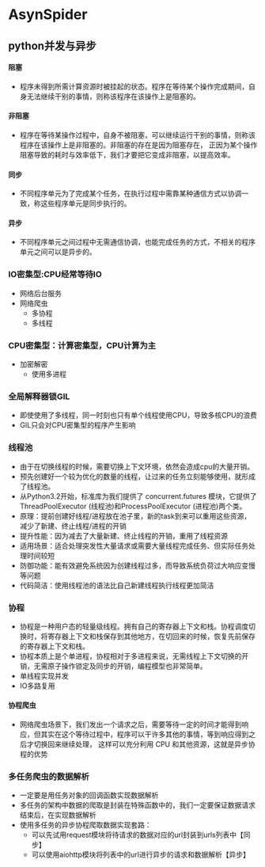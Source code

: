 # AsynSpider
## python并发与异步

#### 阻塞
- 程序未得到所需计算资源时被挂起的状态。程序在等待某个操作完成期间，自身无法继续干别的事情，则称该程序在该操作上是阻塞的。

#### 非阻塞
- 程序在等待某操作过程中，自身不被阻塞，可以继续运行干别的事情，则称该程序在该操作上是非阻塞的。非阻塞的存在是因为阻塞存在，
  正因为某个操作阻塞导致的耗时与效率低下，我们才要把它变成非阻塞，以提高效率。
  
#### 同步
- 不同程序单元为了完成某个任务，在执行过程中需靠某种通信方式以协调一致，称这些程序单元是同步执行的。

#### 异步
- 不同程序单元之间过程中无需通信协调，也能完成任务的方式，不相关的程序单元之间可以是异步的。

### IO密集型:CPU经常等待IO
- 网络后台服务
- 网络爬虫
  - 多协程
  - 多线程
  
### CPU密集型：计算密集型，CPU计算为主
- 加密解密
  - 使用多进程
  
### 全局解释器锁GIL
- 即使使用了多线程，同一时刻也只有单个线程使用CPU，导致多核CPU的浪费
- GIL只会对CPU密集型的程序产生影响

### 线程池
- 由于在切换线程的时候，需要切换上下文环境，依然会造成cpu的大量开销。
- 预先创建好一个较为优化的数量的线程，让过来的任务立刻能够使用，就形成了线程池。
- 从Python3.2开始，标准库为我们提供了 concurrent.futures 模块，它提供了 ThreadPoolExecutor (线程池)和ProcessPoolExecutor (进程池)两个类。
- 原理：提前创建好线程/进程放在池子里，新的task到来可以重用这些资源，减少了新建、终止线程/进程的开销
- 提升性能：因为减去了大量新建、终止线程的开销，重用了线程资源  
- 适用场景：适合处理突发性大量请求或需要大量线程完成任务、但实际任务处理时间较短
- 防御功能：能有效避免系统因为创建线程过多，而导致系统负荷过大响应变慢等问题
- 代码简洁：使用线程池的语法比自己新建线程执行线程更加简洁


### 协程
- 协程是一种用户态的轻量级线程。拥有自己的寄存器上下文和栈。协程调度切换时，将寄存器上下文和栈保存到其他地方，在切回来的时候，恢复先前保存的寄存器上下文和栈。
- 协程本质上是个单进程，协程相对于多进程来说，无需线程上下文切换的开销，无需原子操作锁定及同步的开销，编程模型也非常简单。
- 单线程实现并发
- IO多路复用

#### 协程爬虫
- 网络爬虫场景下，我们发出一个请求之后，需要等待一定的时间才能得到响应，但其实在这个等待过程中，程序可以干许多其他的事情，等到响应得到之后才切换回来继续处理，
  这样可以充分利用 CPU 和其他资源，这就是异步协程的优势

### 多任务爬虫的数据解析
- 一定要是用任务对象的回调函数实现数据解析
- 多任务的架构中数据的爬取是封装在特殊函数中的，我们一定要保证数据请求结束后，在实现数据解析
- 使用多任务的异步协程爬取数据实现套路：
  - 可以先试用request模块将待请求的数据对应的url封装到urls列表中【同步】
  - 可以使用aiohttp模块将列表中的url进行异步的请求和数据解析【异步】
  

  